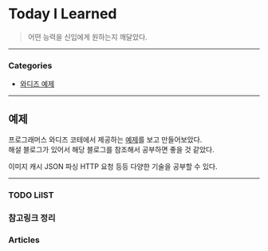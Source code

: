 # Today I Learned
> 어떤 능력을 신입에게 원하는지 깨달았다.

---

### Categories
- [와디즈 예제](#예제)

---

## 예제
프로그래머스 와디즈 코테에서 제공하는 [예제](https://programmers.co.kr/skill_check_assignments/168)를 보고 만들어보았다.   
해설 블로그가 있어서 해당 블로그를 참조해서 공부하면 좋을 것 같았다.

이미지 캐시
JSON 파싱
HTTP 요청 등등 다양한 기술을 공부할 수 있다.



---

### TODO LiIST


### 참고링크 정리


### Articles